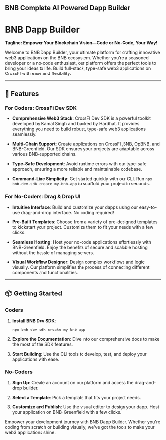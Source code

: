 ## BNB Complete AI Powered Dapp Builder

# BNB Dapp Builder

**Tagline: Empower Your Blockchain Vision—Code or No-Code, Your Way!**

Welcome to BNB Dapp Builder, your ultimate platform for crafting innovative web3 applications on the BNB ecosystem. Whether you’re a seasoned developer or a no-code enthusiast, our platform offers the perfect tools to bring your ideas to life. Build full-stack, type-safe web3 applications on CrossFI with ease and flexibility.

---

## 🚀 Features

### For Coders: CrossFi Dev SDK

- **Comprehensive Web3 Stack**: CrossFI Dev SDK is a powerful toolkit developed by Kamal Singh and backed by Hardhat. It provides everything you need to build robust, type-safe web3 applications seamlessly.
  
- **Multi-Chain Support**: Create applications on CrossFI ,BNB, OpBNB, and BNB-Greenfield. Our SDK ensures your projects are adaptable across various BNB-supported chains.
  
- **Type-Safe Development**: Avoid runtime errors with our type-safe approach, ensuring a more reliable and maintainable codebase.

- **Command-Line Simplicity**: Get started quickly with our CLI. Run `npx bnb-dev-sdk create my-bnb-app` to scaffold your project in seconds.

### For No-Coders: Drag & Drop UI

- **Intuitive Interface**: Build and customize your dapps using our easy-to-use drag-and-drop interface. No coding required!

- **Pre-Built Templates**: Choose from a variety of pre-designed templates to kickstart your project. Customize them to fit your needs with a few clicks.

- **Seamless Hosting**: Host your no-code applications effortlessly with BNB-Greenfield. Enjoy the benefits of secure and scalable hosting without the hassle of managing servers.

- **Visual Workflow Designer**: Design complex workflows and logic visually. Our platform simplifies the process of connecting different components and functionalities.

---

## 📦 Getting Started

### Coders

1. **Install BNB Dev SDK**:
   ```bash
   npx bnb-dev-sdk create my-bnb-app
   ```

2. **Explore the Documentation**: Dive into our comprehensive docs to make the most of the SDK features.

3. **Start Building**: Use the CLI tools to develop, test, and deploy your applications with ease.

### No-Coders

1. **Sign Up**: Create an account on our platform and access the drag-and-drop builder.

2. **Select a Template**: Pick a template that fits your project needs.

3. **Customize and Publish**: Use the visual editor to design your dapp. Host your application on BNB-Greenfield with a few clicks.

Empower your development journey with BNB Dapp Builder. Whether you're coding from scratch or building visually, we've got the tools to make your web3 applications shine.
